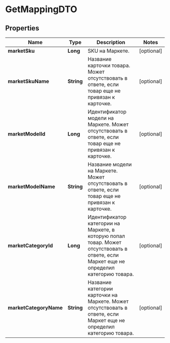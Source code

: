 

# GetMappingDTO

## Properties

Name | Type | Description | Notes
------------ | ------------- | ------------- | -------------
**marketSku** | **Long** | SKU на Маркете. |  [optional]
**marketSkuName** | **String** | Название карточки товара.  Может отсутствовать в ответе, если товар еще не привязан к карточке.  |  [optional]
**marketModelId** | **Long** | Идентификатор модели на Маркете.  Может отсутствовать в ответе, если товар еще не привязан к карточке.  |  [optional]
**marketModelName** | **String** | Название модели на Маркете.  Может отсутствовать в ответе, если товар еще не привязан к карточке.  |  [optional]
**marketCategoryId** | **Long** | Идентификатор категории на Маркете, в которую попал товар.  Может отсутствовать в ответе, если Маркет еще не определил категорию товара.  |  [optional]
**marketCategoryName** | **String** | Название категории карточки на Маркете.  Может отсутствовать в ответе, если Маркет еще не определил категорию товара.  |  [optional]





